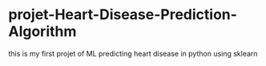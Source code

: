 # projet-Heart-Disease-Prediction-Algorithm
this is my first projet of ML predicting heart disease in python using sklearn
